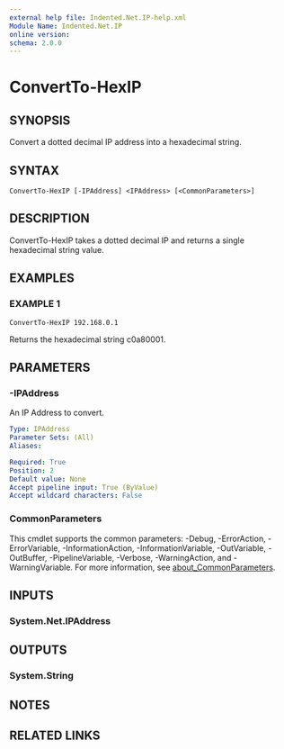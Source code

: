 ```yaml
---
external help file: Indented.Net.IP-help.xml
Module Name: Indented.Net.IP
online version:
schema: 2.0.0
---
```


# ConvertTo-HexIP

## SYNOPSIS
Convert a dotted decimal IP address into a hexadecimal string.

## SYNTAX

```
ConvertTo-HexIP [-IPAddress] <IPAddress> [<CommonParameters>]
```

## DESCRIPTION
ConvertTo-HexIP takes a dotted decimal IP and returns a single hexadecimal string value.

## EXAMPLES

### EXAMPLE 1
```
ConvertTo-HexIP 192.168.0.1
```

Returns the hexadecimal string c0a80001.

## PARAMETERS

### -IPAddress
An IP Address to convert.

```yaml
Type: IPAddress
Parameter Sets: (All)
Aliases:

Required: True
Position: 2
Default value: None
Accept pipeline input: True (ByValue)
Accept wildcard characters: False
```

### CommonParameters
This cmdlet supports the common parameters: -Debug, -ErrorAction, -ErrorVariable, -InformationAction, -InformationVariable, -OutVariable, -OutBuffer, -PipelineVariable, -Verbose, -WarningAction, and -WarningVariable. For more information, see [about_CommonParameters](http://go.microsoft.com/fwlink/?LinkID=113216).

## INPUTS

### System.Net.IPAddress
## OUTPUTS

### System.String
## NOTES

## RELATED LINKS
